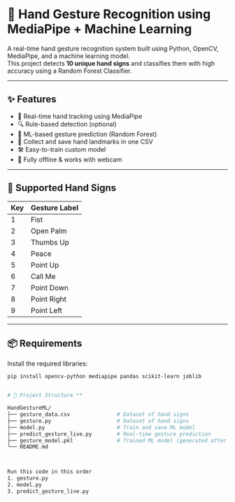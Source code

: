 # 🤖 Hand Gesture Recognition using MediaPipe + Machine Learning

A real-time hand gesture recognition system built using Python, OpenCV, MediaPipe, and a machine learning model.  
This project detects **10 unique hand signs** and classifies them with high accuracy using a Random Forest Classifier.

---

## ✨ Features

- 📸 Real-time hand tracking using MediaPipe
- 🔍 Rule-based detection (optional)
- 🧠 ML-based gesture prediction (Random Forest)
- 📁 Collect and save hand landmarks in one CSV
- 🛠 Easy-to-train custom model
- 🚀 Fully offline & works with webcam

---

## 🧠 Supported Hand Signs

| Key | Gesture Label       |
|-----|----------------------|
| 1   | Fist                |
| 2   | Open Palm           |
| 3   | Thumbs Up           |
| 4   | Peace               |
| 5   | Point Up            |
| 6   | Call Me             |
| 7   | Point Down          |
| 8   | Point Right         |
| 9   | Point Left          |

---

## 📦 Requirements

Install the required libraries:

```bash
pip install opencv-python mediapipe pandas scikit-learn joblib


# 📁 Project Structure **

HandGestureML/
├── gesture_data.csv               # Dataset of hand signs
├── gesture.py                     # Dataset of hand signs
├── model.py                       # Train and save ML model
├── predict_gesture_live.py        # Real-time gesture prediction
├── gesture_model.pkl              # Trained ML model (generated after training)
└── README.md



Run this code in this order
1. gesture.py
2. model.py
3. predict_gesture_live.py
